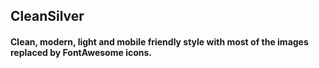 ## CleanSilver

#### Clean, modern, light and mobile friendly style with most of the images replaced by FontAwesome icons.
